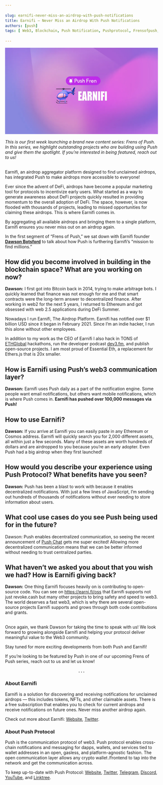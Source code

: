 ```yaml
---

slug: earnifi-never-miss-an-airdrop-with-push-notifications
title: Earnifi — Never Miss an Airdrop With Push Notifications
authors: [push]
tags: [ Web3, Blockchain, Push Notification, Pushprotocol, Frensofpush, Customer Success]

---
```


![Docusaurus Image](./cover-image.webp)

<!--truncate-->

<i>This is our first week launching a brand new content series: Frens of Push. In this series, we highlight outstanding projects who are building using Push and give them the spotlight. If you’re interested in being featured, reach out to us!</i><br/><br/>

Earnifi, an airdrop aggregator platform designed to find unclaimed airdrops, has integrated Push to make airdrops more accessible to everyone!

Ever since the advent of DeFi, airdrops have become a popular marketing tool for protocols to incentivize early users. What started as a way to generate awareness about DeFi projects quickly resulted in providing momentum to the overall adoption of DeFi. The space, however, is now flooded with thousands of projects, leading to missed opportunities for claiming these airdrops. This is where Earnifi comes in.

By aggregating all available airdrops and bringing them to a single platform, Earnifi ensures you never miss out on an airdrop again.

In the first segment of “Frens of Push,” we sat down with Earnifi founder <a href="https://twitter.com/DawsonBotsford"><b>Dawson Botsford</b></a> to talk about how Push is furthering Earnifi’s “mission to find millions.”

## How did you become involved in building in the blockchain space? What are you working on now?
<b>Dawson:</b> I first got into Bitcoin back in 2014, trying to make arbitrage bots. I quickly learned that finance was not enough for me and that smart contracts were the long-term answer to decentralized finance. After working in web2 for the next 5 years, I returned to Ethereum and got obsessed with web 2.5 applications during DeFi Summer.

Nowadays I run Earnifi, The Airdrop Platform. Earnifi has notified over $1 billion USD since it began in February 2021. Since I’m an indie hacker, I run this alone without other employees.

In addition to my work as the CEO of Earnifi I also hack in TONS of [ETHGlobal](https://medium.com/u/3d1733b8e86a?source=post_page-----9ee5805730f9--------------------------------) hackathons, run the developer podcast [dev3.fm](https://reflect.fm/anchor/dev-3), and publish open-source projects. I am most proud of Essential Eth, a replacement for Ethers.js that is 20x smaller.

## How is Earnifi using Push’s web3 communication layer?
<b>Dawson:</b> Earnifi uses Push daily as a part of the notification engine. Some people want email notifications, but others want mobile notifications, which is where Push comes in. <b>Earnifi has pushed over 100,000 messages via Push!</b>

## How to use Earnifi?
<b>Dawson:</b> If you arrive at Earnifi you can easily paste in any Ethereum or Cosmos address. Earnifi will quickly search you for 2,000 different assets, all within just a few seconds. Many of these assets are worth hundreds of dollars and are airdropped to you because you’re an early adopter. Even Push had a big airdrop when they first launched!

## How would you describe your experience using Push Protocol? What benefits have you seen?
<b>Dawson:</b> Push has been a blast to work with because it enables decentralized notifications. With just a few lines of JavaScript, I’m sending out hundreds of thousands of notifications without ever needing to store information about users.

## What cool use cases do you see Push being used for in the future?
Dawson: Push enables decentralized communication, so seeing the recent announcement of [Push Chat](https://app.push.org/#/chat) gets me super excited! Allowing more decentralized communication means that we can be better informed without needing to trust centralized parties.

## What haven’t we asked you about that you wish we had? How is Earnifi giving back?
<b>Dawson:</b> One thing Earnifi focuses heavily on is contributing to open-source code. You can see on <a href="https://earni.fi/oss">https://earni.fi/oss</a> that Earnifi supports not just revoke.cash but many other projects to bring safety and speed to web3. The world deserves a fast web3, which is why there are several open-source projects Earnifi supports and grows through both code contributions and grants.<br/><br/>

Once again, we thank Dawson for taking the time to speak with us! We look forward to growing alongside Earnifi and helping your protocol deliver meaningful value to the Web3 community.

Stay tuned for more exciting developments from both Push and Earnifi!

If you’re looking to be featured by Push in one of our upcoming Frens of Push series, reach out to us and let us know!


<center><b>.  .  .</b></center>

### About Earnifi
Earnifi is a solution for discovering and receiving notifications for unclaimed airdrops — this includes tokens, NFTs, and other claimable assets. There is a free subscription that enables you to check for current airdrops and receive notifications on future ones. Never miss another airdrop again.

Check out more about Earnifi: [Website](https://earni.fi/), [Twitter](https://twitter.com/Earni_fi).

### About Push Protocol

Push is the communication protocol of web3. Push protocol enables cross-chain notifications and messaging for dapps, wallets, and services tied to wallet addresses in an open, gasless, and platform-agnostic fashion. The open communication layer allows any crypto wallet /frontend to tap into the network and get the communication across.

To keep up-to-date with Push Protocol: [Website](https://push.org/), [Twitter](https://twitter.com/pushprotocol), [Telegram](https://t.me/epnsproject), [Discord](https://discord.gg/pushprotocol), [YouTube](https://www.youtube.com/c/EthereumPushNotificationService), and [Linktree](https://linktr.ee/pushprotocol).
